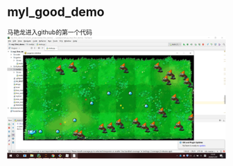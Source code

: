 # myl_good_demo
马艳龙进入github的第一个代码
![屏幕截图(https://github.com/mylgood/myl_good_demo/blob/master/readme/%E5%B1%8F%E5%B9%95%E6%88%AA%E5%9B%BE(56).png)](https://github.com/mylgood/myl_good_demo/blob/master/readme/%E5%B1%8F%E5%B9%95%E6%88%AA%E5%9B%BE(56).png)

